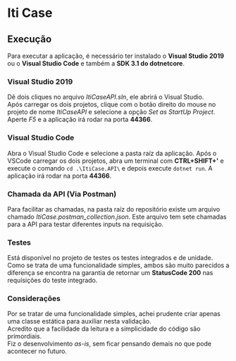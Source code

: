 # Iti Case

## Execução

Para executar a aplicação, é necessário ter instalado o __Visual Studio 2019__ ou o __Visual Studio Code__ e também a __SDK 3.1 do dotnetcore__.

### Visual Studio 2019

Dê dois cliques no arquivo _ItiCaseAPI.sln_, ele abrirá o Visual Studio. \
Após carregar os dois projetos, clique com o botão direito do mouse no projeto de nome _ItiCaseAPI_ e selecione a opção _Set as StartUp Project_. \
Aperte _F5_ e a aplicação irá rodar na porta __44366__. 

### Visual Studio Code

Abra o Visual Studio Code e selecione a pasta raíz da aplicação. 
Após o VSCode carregar os dois projetos, abra um terminal com __CTRL+SHIFT+'__ e execute o comando `cd .\ItiCase.API\` e depois execute 
`dotnet run`.
A aplicação irá rodar na porta __44366__. 

### Chamada da API (Via Postman)

Para facilitar as chamadas, na pasta raíz do repositório existe um arquivo chamado _ItiCase.postman_collection.json_. 
Este arquivo tem sete chamadas para a API para testar diferentes inputs na requisição.

### Testes

Está disponível no projeto de testes os testes integrados e de unidade. Como se trata de uma funcionalidade simples, ambos são muito parecidos
a diferença se encontra na garantia de retornar um __StatusCode 200__ nas requisições do teste integrado.

### Considerações

Por se tratar de uma funcionalidade simples, achei prudente criar apenas uma classe estática para auxiliar nesta validação. \
Acredito que a facilidade da leitura e a simplicidade do código são primordiais. \
Fiz o desenvolvimento _as-is_, sem ficar pensando demais no que pode acontecer no futuro.
